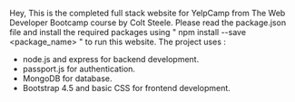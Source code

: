 Hey, 
This is the completed full stack website for YelpCamp from The Web Developer Bootcamp course by Colt Steele. 
Please read the package.json file and install the required packages using " npm install --save <package_name> " to run this website. 
The project uses :
* node.js and express for backend development.
* passport.js for authentication.
* MongoDB for database.
* Bootstrap 4.5 and basic CSS for frontend development.
